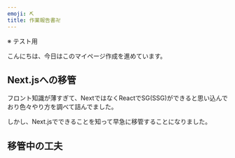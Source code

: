 ```yaml
---
emoji: ⛏️
title: 作業報告書卍
---
```


※ テスト用

こんにちは、今日はこのマイページ作成を進めています。

## Next.jsへの移管

フロント知識が薄すぎて、NextではなくReactでSG(SSG)ができると思い込んでおり色々やり方を調べて詰んでました。

しかし、Next.jsでできることを知って早急に移管することになりました。

## 移管中の工夫

